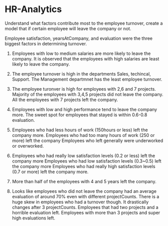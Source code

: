 # HR-Analytics
Understand what factors contribute most to the employee turnover, create a model that if certain employee will leave the company or not.

Employee satisfaction, yearsAtCompany, and evaluation were the three biggest factors in determining turnover.

1. Employees with low to medium salaries are more likely to leave the company. It is observed that the employees with high salaries are least likely to leave the company.

2. The employee turnover is high in the departments Sales, techincal, Support. The Management departmnet has the least employee turnover.

3. The employee turonver is high for employees with 2,6 and 7 projects. Majority of the employees with 3,4,5 projects did not leave the company. All the employees with 7 projects left the company.

4. Employees with low and high performance tend to leave the company more. The sweet spot for employees that stayed is within 0.6-0.8 evaluation.

5. Employees who had less hours of work (150hours or less) left the company more. Employees who had too many hours of work (250 or more) left the company Employees who left generally were underworked or overworked.

6. Employees who had really low satisfaction levels (0.2 or less) left the company more Employees who had low satisfaction levels (0.3~0.5) left the company more Employees who had really high satisfaction levels (0.7 or more) left the company more.

7.  More than half of the employees with 4 and 5 years left the company.

8. Looks like employees who did not leave the company had an average evaluation of around 70% even with different projectCounts. There is a huge skew in employees who had a turnover though. It drastically changes after 3 projectCounts. Employees that had two projects and a horrible evaluation left. Employees with more than 3 projects and super high evaluations left.

